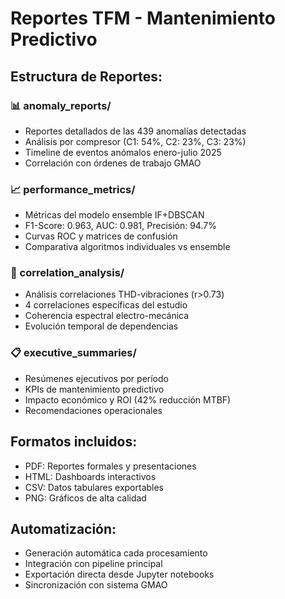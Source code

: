 # Reportes TFM - Mantenimiento Predictivo

## Estructura de Reportes:

### 📊 anomaly_reports/
- Reportes detallados de las 439 anomalías detectadas
- Análisis por compresor (C1: 54%, C2: 23%, C3: 23%)
- Timeline de eventos anómalos enero-julio 2025
- Correlación con órdenes de trabajo GMAO

### 📈 performance_metrics/
- Métricas del modelo ensemble IF+DBSCAN
- F1-Score: 0.963, AUC: 0.981, Precisión: 94.7%
- Curvas ROC y matrices de confusión
- Comparativa algoritmos individuales vs ensemble

### 🔗 correlation_analysis/
- Análisis correlaciones THD-vibraciones (r>0.73)
- 4 correlaciones específicas del estudio
- Coherencia espectral electro-mecánica
- Evolución temporal de dependencias

### 📋 executive_summaries/
- Resúmenes ejecutivos por período
- KPIs de mantenimiento predictivo
- Impacto económico y ROI (42% reducción MTBF)
- Recomendaciones operacionales

## Formatos incluidos:
- PDF: Reportes formales y presentaciones
- HTML: Dashboards interactivos
- CSV: Datos tabulares exportables
- PNG: Gráficos de alta calidad

## Automatización:
- Generación automática cada procesamiento
- Integración con pipeline principal
- Exportación directa desde Jupyter notebooks
- Sincronización con sistema GMAO

